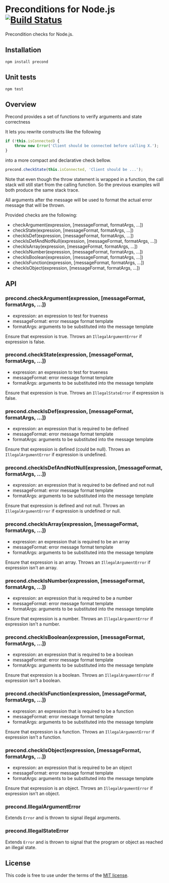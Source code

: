 # Preconditions for Node.js [![Build Status](https://secure.travis-ci.org/MathieuTurcotte/node-precond.png?branch=master)](https://travis-ci.org/MathieuTurcotte/node-precond)

Precondition checks for Node.js.

## Installation

```
npm install precond
```

## Unit tests

```
npm test
```

## Overview

Precond provides a set of functions to verify arguments and state correctness

It lets you rewrite constructs like the following

```js
if (!this.isConnected) {
    throw new Error('Client should be connected before calling X.');
}
```

into a more compact and declarative check bellow.

```js
precond.checkState(this.isConnected, 'Client should be ...');
```

Note that even though the throw statement is wrapped in a function, the call
stack will still start from the calling function. So the previous examples will
both produce the same stack trace.

All arguments after the message will be used to format the actual error
message that will be thrown.

Provided checks are the following:

- checkArgument(expression, [messageFormat, formatArgs, ...])
- checkState(expression, [messageFormat, formatArgs, ...])
- checkIsDef(expression, [messageFormat, formatArgs, ...])
- checkIsDefAndNotNull(expression, [messageFormat, formatArgs, ...])
- checkIsArray(expression, [messageFormat, formatArgs, ...])
- checkIsNumber(expression, [messageFormat, formatArgs, ...])
- checkIsBoolean(expression, [messageFormat, formatArgs, ...])
- checkIsFunction(expression, [messageFormat, formatArgs, ...])
- checkIsObject(expression, [messageFormat, formatArgs, ...])

## API

### precond.checkArgument(expression, [messageFormat, formatArgs, ...])

- expression: an expression to test for trueness
- messageFormat: error message format template
- formatArgs: arguments to be substituted into the message template

Ensure that expression is true. Throws an `IllegalArgumentError` if expression
is false.

### precond.checkState(expression, [messageFormat, formatArgs, ...])

- expression: an expression to test for trueness
- messageFormat: error message format template
- formatArgs: arguments to be substituted into the message template

Ensure that expression is true. Throws an `IllegalStateError` if expression
is false.

### precond.checkIsDef(expression, [messageFormat, formatArgs, ...])

- expression: an expression that is required to be defined
- messageFormat: error message format template
- formatArgs: arguments to be substituted into the message template

Ensure that expression is defined (could be null). Throws an
`IllegalArgumentError` if expression is undefined.

### precond.checkIsDefAndNotNull(expression, [messageFormat, formatArgs, ...])

- expression: an expression that is required to be defined and not null
- messageFormat: error message format template
- formatArgs: arguments to be substituted into the message template

Ensure that expression is defined and not null. Throws an
`IllegalArgumentError` if expression is undefined or null.

### precond.checkIsArray(expression, [messageFormat, formatArgs, ...])

- expression: an expression that is required to be an array
- messageFormat: error message format template
- formatArgs: arguments to be substituted into the message template

Ensure that expression is an array. Throws an `IllegalArgumentError` if
expression isn't an array.

### precond.checkIsNumber(expression, [messageFormat, formatArgs, ...])

- expression: an expression that is required to be a number
- messageFormat: error message format template
- formatArgs: arguments to be substituted into the message template

Ensure that expression is a number. Throws an `IllegalArgumentError` if
expression isn't a number.

### precond.checkIsBoolean(expression, [messageFormat, formatArgs, ...])

- expression: an expression that is required to be a boolean
- messageFormat: error message format template
- formatArgs: arguments to be substituted into the message template

Ensure that expression is a boolean. Throws an `IllegalArgumentError` if
expression isn't a boolean.

### precond.checkIsFunction(expression, [messageFormat, formatArgs, ...])

- expression: an expression that is required to be a function
- messageFormat: error message format template
- formatArgs: arguments to be substituted into the message template

Ensure that expression is a function. Throws an `IllegalArgumentError` if
expression isn't a function.

### precond.checkIsObject(expression, [messageFormat, formatArgs, ...])

- expression: an expression that is required to be an object
- messageFormat: error message format template
- formatArgs: arguments to be substituted into the message template

Ensure that expression is an object. Throws an `IllegalArgumentError` if
expression isn't an object.

### precond.IllegalArgumentError

Extends `Error` and is thrown to signal illegal arguments.

### precond.IllegalStateError

Extends `Error` and is thrown to signal that the program or object as reached
an illegal state.

## License

This code is free to use under the terms of the [MIT license](http://mturcotte.mit-license.org/).
